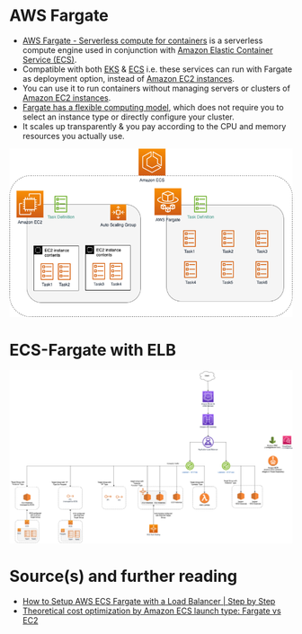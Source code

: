 
# AWS Fargate
- [AWS Fargate - Serverless compute for containers](https://aws.amazon.com/fargate/) is a serverless compute engine used in conjunction with [Amazon Elastic Container Service (ECS)](AmazonECS/Readme.md). 
- Compatible with both [EKS](AmazonEKS.md) & [ECS](AmazonECS/Readme.md) i.e. these services can run with Fargate as deployment option, instead of [Amazon EC2 instances](AmazonEC2/ReadMe.md).
- You can use it to run containers without managing servers or clusters of [Amazon EC2 instances](AmazonEC2/ReadMe.md). 
- [Fargate has a flexible computing model](https://aws.amazon.com/fargate/faqs/?nc=sn&loc=4), which does not require you to select an instance type or directly configure your cluster. 
- It scales up transparently & you pay according to the CPU and memory resources you actually use.

![img.png](AmazonECS/assests/ECS-Tasks.png)

# ECS-Fargate with ELB

![img.png](../1_NetworkingAndContentDelivery/ElasticLoadBalancer/assests/AWS_Elastic_Load_Balancer.png)

# Source(s) and further reading
- [How to Setup AWS ECS Fargate with a Load Balancer | Step by Step](https://www.youtube.com/watch?v=o7s-eigrMAI)
- [Theoretical cost optimization by Amazon ECS launch type: Fargate vs EC2](https://aws.amazon.com/blogs/containers/theoretical-cost-optimization-by-amazon-ecs-launch-type-fargate-vs-ec2/)
